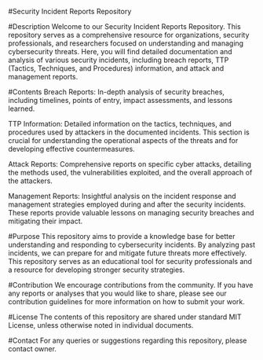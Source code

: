 #Security Incident Reports Repository

#Description
Welcome to our Security Incident Reports Repository. This repository serves as a comprehensive resource for organizations, security professionals, and researchers focused on understanding and managing cybersecurity threats. Here, you will find detailed documentation and analysis of various security incidents, including breach reports, TTP (Tactics, Techniques, and Procedures) information, and attack and management reports.

#Contents
Breach Reports: In-depth analysis of security breaches, including timelines, points of entry, impact assessments, and lessons learned.

TTP Information: Detailed information on the tactics, techniques, and procedures used by attackers in the documented incidents. This section is crucial for understanding the operational aspects of the threats and for developing effective countermeasures.

Attack Reports: Comprehensive reports on specific cyber attacks, detailing the methods used, the vulnerabilities exploited, and the overall approach of the attackers.

Management Reports: Insightful analysis on the incident response and management strategies employed during and after the security incidents. These reports provide valuable lessons on managing security breaches and mitigating their impact.

#Purpose
This repository aims to provide a knowledge base for better understanding and responding to cybersecurity incidents. By analyzing past incidents, we can prepare for and mitigate future threats more effectively. This repository serves as an educational tool for security professionals and a resource for developing stronger security strategies.

#Contribution
We encourage contributions from the community. If you have any reports or analyses that you would like to share, please see our contribution guidelines for more information on how to submit your work.

#License
The contents of this repository are shared under standard MIT License, unless otherwise noted in individual documents.

#Contact
For any queries or suggestions regarding this repository, please contact owner.
